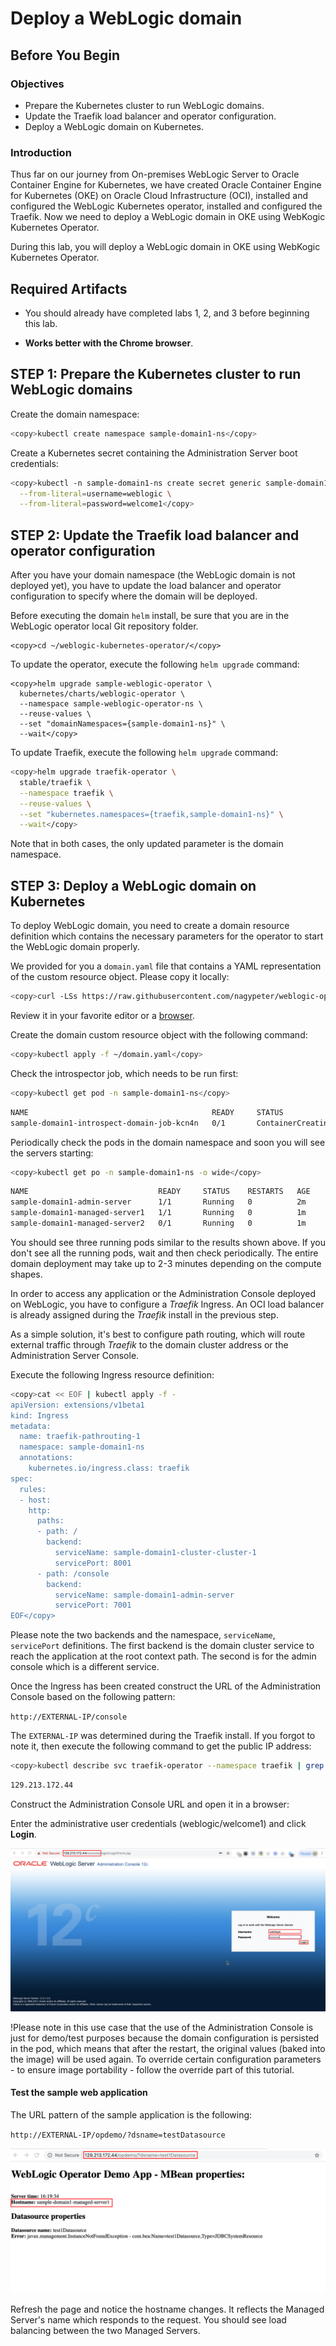 # Deploy a WebLogic domain  ###


## Before You Begin
### Objectives
- Prepare the Kubernetes cluster to run WebLogic domains.
- Update the Traefik load balancer and operator configuration.
- Deploy a WebLogic domain on Kubernetes.

### Introduction

Thus far on our journey from On-premises WebLogic Server to Oracle Container Engine for Kubernetes, we have created Oracle Container Engine for Kubernetes (OKE) on Oracle Cloud Infrastructure (OCI), installed and configured the WebLogic Kubernetes operator, installed and configured the Traefik. Now we need to deploy a WebLogic domain in OKE using WebKogic Kubernetes Operator.

During this lab, you will deploy a WebLogic domain in OKE using WebKogic Kubernetes Operator.

## Required Artifacts

- You should already have completed labs 1, 2, and 3 before beginning this lab.

- **Works better with the Chrome browser**.

## **STEP 1**: Prepare the Kubernetes cluster to run WebLogic domains  
Create the domain namespace:
```bash
<copy>kubectl create namespace sample-domain1-ns</copy>
```
Create a Kubernetes secret containing the Administration Server boot credentials:
```bash
<copy>kubectl -n sample-domain1-ns create secret generic sample-domain1-weblogic-credentials \
  --from-literal=username=weblogic \
  --from-literal=password=welcome1</copy>
```

## **STEP 2**: Update the Traefik load balancer and operator configuration ####

After you have your domain namespace (the WebLogic domain is not deployed yet), you have to update the load balancer and operator configuration to specify where the domain will be deployed.

Before executing the domain `helm` install, be sure that you are in the WebLogic operator local Git repository folder.

```
<copy>cd ~/weblogic-kubernetes-operator/</copy>
```
To update the operator, execute the following `helm upgrade` command:
```
<copy>helm upgrade sample-weblogic-operator \
  kubernetes/charts/weblogic-operator \
  --namespace sample-weblogic-operator-ns \
  --reuse-values \
  --set "domainNamespaces={sample-domain1-ns}" \
  --wait</copy>
```

To update Traefik, execute the following `helm upgrade` command:
```bash
<copy>helm upgrade traefik-operator \
  stable/traefik \
  --namespace traefik \
  --reuse-values \
  --set "kubernetes.namespaces={traefik,sample-domain1-ns}" \
  --wait</copy>
```
Note that in both cases, the only updated parameter is the domain namespace.

## **STEP 3**: Deploy a WebLogic domain on Kubernetes ####

To deploy WebLogic domain, you need to create a domain resource definition which contains the necessary parameters for the operator to start the WebLogic domain properly.

We provided for you a `domain.yaml` file that contains a YAML representation of the custom resource object. Please copy it locally:
```bash
<copy>curl -LSs https://raw.githubusercontent.com/nagypeter/weblogic-operator-tutorial/master/k8s/domain_short.yaml >~/domain.yaml</copy>
```
Review it in your favorite editor or a [browser](../domain.yaml).

Create the domain custom resource object with the following command:
```bash
<copy>kubectl apply -f ~/domain.yaml</copy>
```
Check the introspector job, which needs to be run first:
```bash
<copy>kubectl get pod -n sample-domain1-ns</copy>
```
```bash
NAME                                         READY     STATUS              RESTARTS   AGE
sample-domain1-introspect-domain-job-kcn4n   0/1       ContainerCreating   0          7s
```
Periodically check the pods in the domain namespace and soon you will see the servers starting:
```bash
<copy>kubectl get po -n sample-domain1-ns -o wide</copy>
```
```bash
NAME                             READY     STATUS    RESTARTS   AGE       IP            NODE            NOMINATED NODE
sample-domain1-admin-server      1/1       Running   0          2m        10.244.2.10   130.61.84.41    <none>
sample-domain1-managed-server1   1/1       Running   0          1m        10.244.2.11   130.61.84.41    <none>
sample-domain1-managed-server2   0/1       Running   0          1m        10.244.1.4    130.61.52.240   <none>
```
You should see three running pods similar to the results shown above. If you don't see all the running pods, wait and then check periodically. The entire domain deployment may take up to 2-3 minutes depending on the compute shapes.

In order to access any application or the Administration Console deployed on WebLogic, you have to configure a *Traefik* Ingress. An OCI load balancer is already assigned during the *Traefik* install in the previous step.

As a simple solution, it's best to configure path routing, which will route external traffic through *Traefik* to the domain cluster address or the Administration Server Console.

Execute the following Ingress resource definition:
```bash
<copy>cat << EOF | kubectl apply -f -
apiVersion: extensions/v1beta1
kind: Ingress
metadata:
  name: traefik-pathrouting-1
  namespace: sample-domain1-ns
  annotations:
    kubernetes.io/ingress.class: traefik
spec:
  rules:
  - host:
    http:
      paths:
      - path: /
        backend:
          serviceName: sample-domain1-cluster-cluster-1
          servicePort: 8001
      - path: /console
        backend:
          serviceName: sample-domain1-admin-server
          servicePort: 7001          
EOF</copy>
```


Please note the two backends and the namespace, `serviceName`, `servicePort` definitions. The first backend is the domain cluster service to reach the application at the root context path. The second is for the admin console which is a different service.

Once the Ingress has been created construct the URL of the Administration Console based on the following pattern:

`http://EXTERNAL-IP/console`

The `EXTERNAL-IP` was determined during the Traefik install. If you forgot to note it, then execute the following command to get the public IP address:
```bash
<copy>kubectl describe svc traefik-operator --namespace traefik | grep Ingress | awk '{print $3}'</copy>
```
```bash
129.213.172.44
```
Construct the Administration Console URL and open it in a browser:

Enter the administrative user credentials (weblogic/welcome1) and click **Login**.

![](images/deploy.domain/weblogic.console.login.png)

!Please note in this use case that the use of the Administration Console is just for demo/test purposes because the domain configuration is persisted in the pod, which means that after the restart, the original values (baked into the image) will be used again. To override certain configuration parameters - to ensure image portability - follow the override part of this tutorial.

#### Test the sample web application ####

The URL pattern of the sample application is the following:

`http://EXTERNAL-IP/opdemo/?dsname=testDatasource`

![](images/deploy.domain/webapp.png)

Refresh the page and notice the hostname changes. It reflects the Managed Server's name which responds to the request. You should see load balancing between the two Managed Servers.
